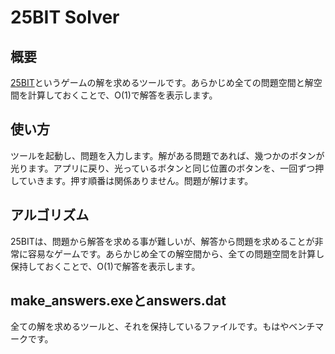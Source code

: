 # 25BIT Solver

## 概要
[25BIT](https://itunes.apple.com/app/id983478281)というゲームの解を求めるツールです。あらかじめ全ての問題空間と解空間を計算しておくことで、O(1)で解答を表示します。

## 使い方
ツールを起動し、問題を入力します。解がある問題であれば、幾つかのボタンが光ります。アプリに戻り、光っているボタンと同じ位置のボタンを、一回ずつ押していきます。押す順番は関係ありません。問題が解けます。

## アルゴリズム
25BITは、問題から解答を求める事が難しいが、解答から問題を求めることが非常に容易なゲームです。あらかじめ全ての解空間から、全ての問題空間を計算し保持しておくことで、O(1)で解答を表示します。

## make_answers.exeとanswers.dat
全ての解を求めるツールと、それを保持しているファイルです。もはやベンチマークです。